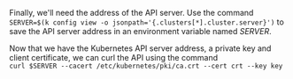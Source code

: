 
Finally, we'll need the address of the API server. Use the command `SERVER=$(k config view -o jsonpath='{.clusters[*].cluster.server}')` to save the API server address in an environment variable named _SERVER_.

Now that we have the Kubernetes API server address, a private key and client certificate, we can curl the API using the command  
`curl $SERVER --cacert /etc/kubernetes/pki/ca.crt --cert crt --key key`